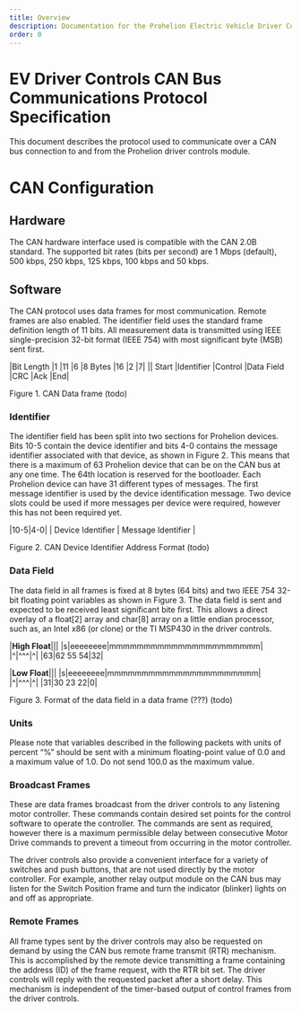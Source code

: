 ```yaml
---
title: Overview
description: Documentation for the Prohelion Electric Vehicle Driver Controls
order: 0
---
```


# EV Driver Controls CAN Bus Communications Protocol Specification 

This document describes the protocol used to communicate over a CAN bus connection to and from the Prohelion driver controls module.

# CAN Configuration

## Hardware

The CAN hardware interface used is compatible with the CAN 2.0B standard.  The supported bit rates (bits per second) are 1 Mbps (default), 500 kbps, 250 kbps, 125 kbps, 100 kbps and 50 kbps.

## Software

The CAN protocol uses data frames for most communication.  Remote frames are also enabled.  The identifier field uses the standard frame definition length of 11 bits. All measurement data is transmitted using IEEE single-precision 32-bit format (IEEE 754) with most significant byte (MSB) sent first.

|Bit Length	|1	|11	|6	|8 Bytes	|16	|2	|7|
||	Start	|Identifier	|Control	|Data Field	|CRC	|Ack	|End|

Figure 1. CAN Data frame (todo)

### Identifier

The identifier field has been split into two sections for Prohelion devices. Bits 10-5 contain the device identifier and bits 4-0 contains the message identifier associated with that device, as shown in Figure 2. This means that there is a maximum of 63 Prohelion device that can be on the CAN bus at any one time. The 64th location is reserved for the bootloader. Each Prohelion device can have 31 different types of messages. The first message identifier is used by the device identification message. Two device slots could be used if more messages per device were required, however this has not been required yet.


|10-5|4-0|
| Device Identifier | Message Identifier |

Figure 2. CAN Device Identifier Address Format (todo)

### Data Field

The data field in all frames is fixed at 8 bytes (64 bits) and two IEEE 754 32-bit floating point variables as shown in Figure 3.  The data field is sent and expected to be received least significant bite first. This allows a direct overlay of a float[2] array and char[8] array on a little endian processor, such as, an Intel x86 (or clone) or the TI MSP430 in the driver controls.

|__High Float__|||
|s|eeeeeeee|mmmmmmmmmmmmmmmmmmmmmm|
|^|^^^|^|
|63|62 55 54|32|

|__Low Float__|||
|s|eeeeeeee|mmmmmmmmmmmmmmmmmmmmmm|
|^|^^^|^|
|31|30 23 22|0|

Figure 3. Format of the data field in a data frame (???) (todo)

### Units

Please note that variables described in the following packets with units of percent “%” should be sent with a minimum floating-point value of 0.0 and a maximum value of 1.0.  Do not send 100.0 as the maximum value.

### Broadcast Frames

These are data frames broadcast from the driver controls to any listening motor controller. These commands contain desired set points for the control software to operate the controller.  The commands are sent as required, however there is a maximum permissible delay between consecutive Motor Drive commands to prevent a timeout from occurring in the motor controller.

The driver controls also provide a convenient interface for a variety of switches and push buttons, that are not used directly by the motor controller.  For example, another relay output module on the CAN bus may listen for the Switch Position frame and turn the indicator (blinker) lights on and off as appropriate.

### Remote Frames

All frame types sent by the driver controls may also be requested on demand by using the CAN bus remote frame transmit (RTR) mechanism.  This is accomplished by the remote device transmitting a frame containing the address (ID) of the frame request, with the RTR bit set.  The driver controls will reply with the requested packet after a short delay.  This mechanism is independent of the timer-based output of control frames from the driver controls.



